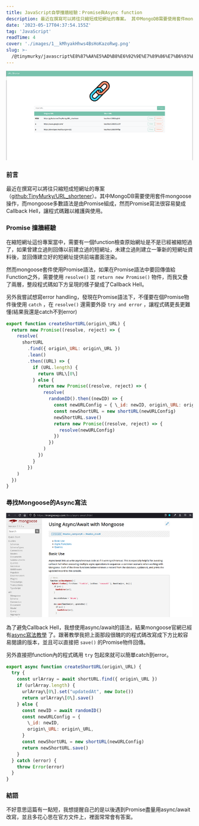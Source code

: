 ```yaml
---
title: JavaScript自學撞牆經驗：Promise與Async function
description: 最近在撰寫可以將往只縮短成短網址的專案。 其中MongoDB需要使用套件mongoose操作，而mongoose多數語法是由Promise組成，然而Promise寫法很容易變成Callback Hell，讓程式碼難以維護與使用。
date: '2023-05-17T04:37:54.155Z'
tag: 'JavaScript'
readTime: 4
cover: './images/1__kMhyakHhws4BsHoKazoRwg.png'
slug: >-
  /@tinymurky/javascript%E8%87%AA%E5%AD%B8%E6%92%9E%E7%89%86%E7%B6%93%E9%A9%97-promise%E8%88%87async-function-f92832ab7dd5
---
```


![](./images/1__kMhyakHhws4BsHoKazoRwg.png)

### 前言

最近在撰寫可以將往只縮短成短網址的專案（[github:TinyMurky/URL\_shortener](https://github.com/TinyMurky/URL_shortener)）。其中MongoDB需要使用套件mongoose操作，而mongoose多數語法是由Promise組成，然而Promise寫法很容易變成Callback Hell，讓程式碼難以維護與使用。

### Promise 撞牆經驗

在縮短網址這份專案當中，需要有一個function檢查原始網址是不是已經被縮短過了，如果曾建立過則回傳以前建立過的短網址，未建立過則建立一筆新的短網址資料後，並回傳建立好的短網址提供前端畫面渲染。

然而mongoose套件使用Promise語法，如果在Promise語法中要回傳值給Function之外，需要使用 `resolve()` 並 `return new Promise()` 物件，而我又疊了兩層，整段程式碼如下方呈現的樣子變成了Callback Hell。

另外我嘗試想寫error handling，發現在Promise語法下，不僅要在個Promise物件後使用 `catch` ，在 `resolve()` 還需要外掛 `try and error` ，讓程式碼更長更難懂(結果我還是catch不到error)

```javascript
export function createShortURL(origin\_URL) {  
  return new Promise((resolve, reject) => {  
    resolve(  
      shortURL  
        .find({ origin\_URL: origin\_URL })  
        .lean()  
        .then((URL) => {  
          if (URL.length) {  
            return URL\[0\]  
          } else {  
            return new Promise((resolve, reject) => {  
              resolve(  
                randomID().then((newID) => {  
                  const newURLConfig = { \_id: newID, origin\_URL: origin\_URL }  
                  const newShortURL = new shortURL(newURLConfig)  
                  newShortURL.save()  
                  return new Promise((resolve, reject) => {  
                    resolve(newURLConfig)  
                  })  
                })  
              )  
            })  
          }  
        })  
    )  
  })  
}
```
### 尋找Mongoose的Async寫法

![](./images/1__sn28iA1CkjXLNqrhnIM52A.png)

為了避免Callback Hell，我想使用async/await的語法，結果mongoose官網已經有[async寫法教學](https://mongoosejs.com/docs/async-await.html) 了。跟著教學我把上面那段很醜的的程式碼改寫成下方比較容易閱讀的版本，並且可以直接把 `save()` 的Promise物件回傳。

另外直接把function內的程式碼用 `try` 包起來就可以簡單catch到error。
```javascript
export async function createShortURL(origin\_URL) {  
  try {  
    const urlArray = await shortURL.find({ origin\_URL })  
    if (urlArray.length) {  
      urlArray\[0\].set("updatedAt", new Date())  
      return urlArray\[0\].save()  
    } else {  
      const newID = await randomID()  
      const newURLConfig = {  
        \_id: newID,  
        origin\_URL: origin\_URL,  
      }  
      const newShortURL = new shortURL(newURLConfig)  
      return newShortURL.save()  
    }  
  } catch (error) {  
    throw Error(error)  
  }  
}
```
### 結語

不好意思這篇有一點短，我想提醒自己的是以後遇到Promise盡量用async/await改寫，並且多花心思在官方文件上，裡面常常會有答案。